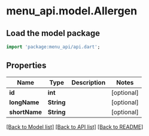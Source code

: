 # menu_api.model.Allergen

## Load the model package
```dart
import 'package:menu_api/api.dart';
```

## Properties
Name | Type | Description | Notes
------------ | ------------- | ------------- | -------------
**id** | **int** |  | [optional] 
**longName** | **String** |  | [optional] 
**shortName** | **String** |  | [optional] 

[[Back to Model list]](../README.md#documentation-for-models) [[Back to API list]](../README.md#documentation-for-api-endpoints) [[Back to README]](../README.md)


